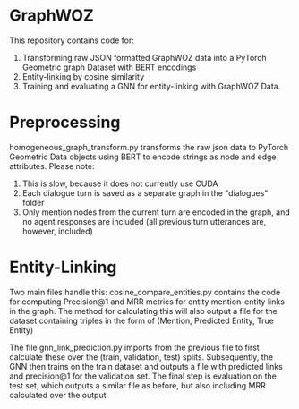 # GraphWOZ

This repository contains code for:
1) Transforming raw JSON formatted GraphWOZ data into a PyTorch Geometric graph Dataset with BERT encodings
2) Entity-linking by cosine similarity
3) Training and evaluating a GNN for entity-linking with GraphWOZ Data.

# Preprocessing

homogeneous_graph_transform.py transforms the raw json data to PyTorch Geometric Data objects using BERT to encode strings as node and edge attributes.
Please note: 
1) This is slow, because it does not currently use CUDA 
2) Each dialogue turn is saved as a separate graph in the "dialogues" folder
3) Only mention nodes from the current turn are encoded in the graph, and no agent responses are included (all previous turn utterances are, however, included)

# Entity-Linking

Two main files handle this: cosine_compare_entities.py contains the code for computing Precision@1 and MRR metrics for entity mention-entity links in the graph.
The method for calculating this will also output a file for the dataset containing triples in the form of (Mention, Predicted Entity, True Entity)

The file gnn_link_prediction.py imports from the previous file to first calculate these over the (train, validation, test) splits.
Subsequently, the GNN then trains on the train dataset and outputs a file with predicted links and precision@1 for the validation set.
The final step is evaluation on the test set, which outputs a similar file as before, but also including MRR calculated over the output.
